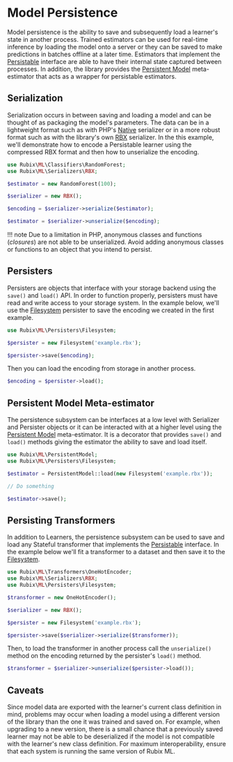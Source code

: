 # Model Persistence
Model persistence is the ability to save and subsequently load a learner's state in another process. Trained estimators can be used for real-time inference by loading the model onto a server or they can be saved to make predictions in batches offline at a later time. Estimators that implement the [Persistable](persistable.md) interface are able to have their internal state captured between processes. In addition, the library provides the [Persistent Model](persistent-model.md) meta-estimator that acts as a wrapper for persistable estimators.

## Serialization
Serialization occurs in between saving and loading a model and can be thought of as packaging the model's parameters. The data can be in a lightweight format such as with PHP's [Native](serializers/native.md) serializer or in a more robust format such as with the library's own [RBX](serializers/rbx.md) serializer. In the this example, we'll demonstrate how to encode a Persistable learner using the compressed RBX format and then how to unserialize the encoding.

```php
use Rubix\ML\Classifiers\RandomForest;
use Rubix\ML\Serializers\RBX;

$estimator = new RandomForest(100);

$serializer = new RBX();

$encoding = $serializer->serialize($estimator);

$estimator = $serializer->unserialize($encoding);
```

!!! note
    Due to a limitation in PHP, anonymous classes and functions (*closures*) are not able to be unserialized. Avoid adding anonymous classes or functions to an object that you intend to persist.

## Persisters
Persisters are objects that interface with your storage backend using the `save()` and `load()` API. In order to function properly, persisters must have read and write access to your storage system. In the example below, we'll use the [Filesystem](persisters/filesystem.md) persister to save the encoding we created in the first example.

```php
use Rubix\ML\Persisters\Filesystem;

$persister = new Filesystem('example.rbx');

$persister->save($encoding);
```

Then you can load the encoding from storage in another process.

```php
$encoding = $persister->load();
```

## Persistent Model Meta-estimator
The persistence subsystem can be interfaces at a low level with Serializer and Persister objects or it can be interacted with at a higher level using the [Persistent Model](persistent-model.md) meta-estimator. It is a decorator that provides `save()` and `load()` methods giving the estimator the ability to save and load itself.

```php
use Rubix\ML\PersistentModel;
use Rubix\ML\Persisters\Filesystem;

$estimator = PersistentModel::load(new Filesystem('example.rbx'));

// Do something

$estimator->save();
```

## Persisting Transformers
In addition to Learners, the persistence subsystem can be used to save and load any Stateful transformer that implements the [Persistable](persistable.md) interface. In the example below we'll fit a transformer to a dataset and then save it to the [Filesystem](persisters/filesystem.md).

```php
use Rubix\ML\Transformers\OneHotEncoder;
use Rubix\ML\Serializers\RBX;
use Rubix\ML\Persisters\Filesystem;

$transformer = new OneHotEncoder();

$serializer = new RBX();

$persister = new Filesystem('example.rbx');

$persister->save($serializer->serialize($transformer));
```

Then, to load the transformer in another process call the `unserialize()` method on the encoding returned by the persister's `load()` method.

```php
$transformer = $serializer->unserialize($persister->load());
```

## Caveats
Since model data are exported with the learner's current class definition in mind, problems may occur when loading a model using a different version of the library than the one it was trained and saved on. For example, when upgrading to a new version, there is a small chance that a previously saved learner may not be able to be deserialized if the model is not compatible with the learner's new class definition. For maximum interoperability, ensure that each system is running the same version of Rubix ML.
